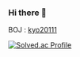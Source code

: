 ### Hi there 👋


BOJ : [kyo20111](https://www.acmicpc.net/user/nhk9503)


[![Solved.ac Profile](http://mazassumnida.wtf/api/v2/generate_badge?boj=nhk9503)](https://solved.ac/nhk9503/)
